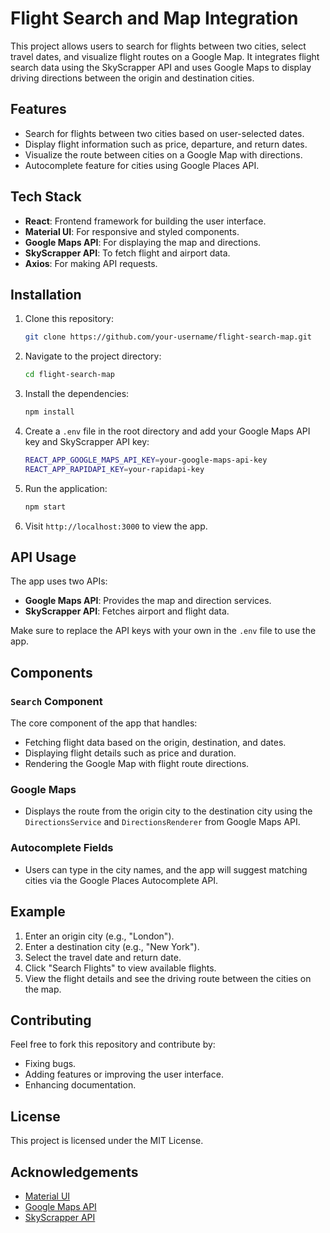 
# Flight Search and Map Integration

This project allows users to search for flights between two cities, select travel dates, and visualize flight routes on a Google Map. It integrates flight search data using the SkyScrapper API and uses Google Maps to display driving directions between the origin and destination cities.

## Features
- Search for flights between two cities based on user-selected dates.
- Display flight information such as price, departure, and return dates.
- Visualize the route between cities on a Google Map with directions.
- Autocomplete feature for cities using Google Places API.

## Tech Stack
- **React**: Frontend framework for building the user interface.
- **Material UI**: For responsive and styled components.
- **Google Maps API**: For displaying the map and directions.
- **SkyScrapper API**: To fetch flight and airport data.
- **Axios**: For making API requests.

## Installation

1. Clone this repository:
   ```bash
   git clone https://github.com/your-username/flight-search-map.git
   ```

2. Navigate to the project directory:
   ```bash
   cd flight-search-map
   ```

3. Install the dependencies:
   ```bash
   npm install
   ```

4. Create a `.env` file in the root directory and add your Google Maps API key and SkyScrapper API key:
   ```bash
   REACT_APP_GOOGLE_MAPS_API_KEY=your-google-maps-api-key
   REACT_APP_RAPIDAPI_KEY=your-rapidapi-key
   ```

5. Run the application:
   ```bash
   npm start
   ```

6. Visit `http://localhost:3000` to view the app.

## API Usage

The app uses two APIs:
- **Google Maps API**: Provides the map and direction services.
- **SkyScrapper API**: Fetches airport and flight data.

Make sure to replace the API keys with your own in the `.env` file to use the app.

## Components

### `Search` Component
The core component of the app that handles:
- Fetching flight data based on the origin, destination, and dates.
- Displaying flight details such as price and duration.
- Rendering the Google Map with flight route directions.

### Google Maps
- Displays the route from the origin city to the destination city using the `DirectionsService` and `DirectionsRenderer` from Google Maps API.

### Autocomplete Fields
- Users can type in the city names, and the app will suggest matching cities via the Google Places Autocomplete API.

## Example

1. Enter an origin city (e.g., "London").
2. Enter a destination city (e.g., "New York").
3. Select the travel date and return date.
4. Click "Search Flights" to view available flights.
5. View the flight details and see the driving route between the cities on the map.

## Contributing

Feel free to fork this repository and contribute by:
- Fixing bugs.
- Adding features or improving the user interface.
- Enhancing documentation.

## License

This project is licensed under the MIT License.

## Acknowledgements

- [Material UI](https://mui.com/)
- [Google Maps API](https://developers.google.com/maps)
- [SkyScrapper API](https://rapidapi.com/sky-scrapper/api/sky-scrapper)

